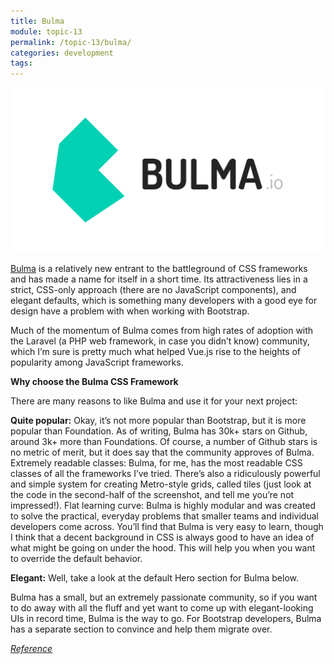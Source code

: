 ```yaml
---
title: Bulma
module: topic-13
permalink: /topic-13/bulma/
categories: development
tags:
---
```


<div class="divider-heading"></div>

<img src="../img/bulma-banner.png">

<a href="https://bulma.io/" target="_new">Bulma</a> is a relatively new entrant to the battleground of CSS frameworks and has made a name for itself in a short time. Its attractiveness lies in a strict, CSS-only approach (there are no JavaScript components), and elegant defaults, which is something many developers with a good eye for design have a problem with when working with Bootstrap.

Much of the momentum of Bulma comes from high rates of adoption with the Laravel (a PHP web framework, in case you didn’t know) community, which I’m sure is pretty much what helped Vue.js rise to the heights of popularity among JavaScript frameworks.

**Why choose the Bulma CSS Framework**

There are many reasons to like Bulma and use it for your next project:

**Quite popular:** Okay, it’s not more popular than Bootstrap, but it is more popular than Foundation. As of writing, Bulma has 30k+ stars on Github, around 3k+ more than Foundations. Of course, a number of Github stars is no metric of merit, but it does say that the community approves of Bulma.
Extremely readable classes: Bulma, for me, has the most readable CSS classes of all the frameworks I’ve tried. There’s also a ridiculously powerful and simple system for creating Metro-style grids, called tiles (just look at the code in the second-half of the screenshot, and tell me you’re not impressed!).
Flat learning curve: Bulma is highly modular and was created to solve the practical, everyday problems that smaller teams and individual developers come across. You’ll find that Bulma is very easy to learn, though I think that a decent background in CSS is always good to have an idea of what might be going on under the hood. This will help you when you want to override the default behavior.

**Elegant:** Well, take a look at the default Hero section for Bulma below.

Bulma has a small, but an extremely passionate community, so if you want to do away with all the fluff and yet want to come up with elegant-looking UIs in record time, Bulma is the way to go. For Bootstrap developers, Bulma has a separate section to convince and help them migrate over.

<a href="https://geekflare.com/best-css-frameworks/" target="_new"><em>Reference</em></a>

<div class="divider-pg"></div>